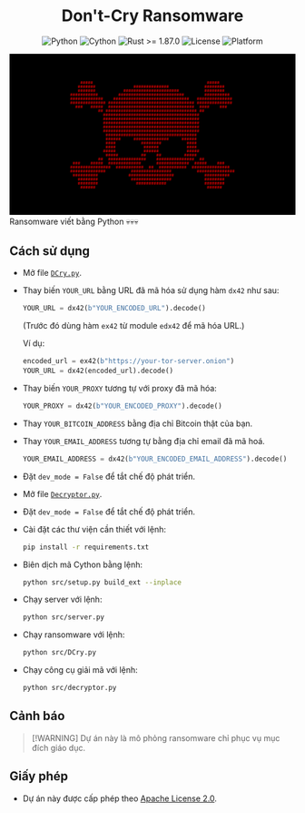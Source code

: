 <h1 align="center">Don't-Cry Ransomware</h1>
  
<div align="center">

  <img src="https://img.shields.io/badge/Python-3.12%2B-blue?logo=python&logoColor=white" alt="Python">
  <img src="https://img.shields.io/badge/Requires-Cython-yellow?logo=python&logoColor=white" alt="Cython">
  <img src="https://img.shields.io/badge/Requires-Rust%20%3E%3D%201.87.0-orange?logo=rust&logoColor=white" alt="Rust >= 1.87.0">
  <img src="https://img.shields.io/github/license/memecoder12345678/DCry-Ransomware?style=flat&logo=open-source-initiative&logoColor=white" alt="License">
  <img src="https://img.shields.io/badge/Platform-Windows-blue" alt="Platform">
</div>

![DCry](https://raw.githubusercontent.com/memecoder12345678/DCry-Ransomware-PoC/main/imgs/DCry.png)
Ransomware viết bằng Python 💀💀💀
## Cách sử dụng
* Mở file [`DCry.py`](https://github.com/memecoder12345678/DCry-Ransomware-PoC/blob/main/src/DCry.py).
* Thay biến `YOUR_URL` bằng URL đã mã hóa sử dụng hàm `dx42` như sau:
  ```python
  YOUR_URL = dx42(b"YOUR_ENCODED_URL").decode()
  ```
  (Trước đó dùng hàm `ex42` từ module `edx42` để mã hóa URL.)
  
  Ví dụ:
  ```python
  encoded_url = ex42(b"https://your-tor-server.onion")
  YOUR_URL = dx42(encoded_url).decode()
  ```
* Thay biến `YOUR_PROXY` tương tự với proxy đã mã hóa:
  ```python
  YOUR_PROXY = dx42(b"YOUR_ENCODED_PROXY").decode()
  ```
* Thay `YOUR_BITCOIN_ADDRESS` bằng địa chỉ Bitcoin thật của bạn.
* Thay `YOUR_EMAIL_ADDRESS` tương tự bằng địa chỉ email đã mã hoá.
  ```python
  YOUR_EMAIL_ADDRESS = dx42(b"YOUR_ENCODED_EMAIL_ADDRESS").decode()
  ```
* Đặt `dev_mode = False` để tắt chế độ phát triển.
* Mở file [`Decryptor.py`](https://github.com/memecoder12345678/DCry-Ransomware-PoC/blob/main/src/Decryptor.py).
* Đặt `dev_mode = False` để tắt chế độ phát triển.
* Cài đặt các thư viện cần thiết với lệnh:
  ```bash
  pip install -r requirements.txt
  ```
* Biên dịch mã Cython bằng lệnh:
  ```bash
  python src/setup.py build_ext --inplace
  ```
* Chạy server với lệnh:
  ```bash
  python src/server.py
  ```
* Chạy ransomware với lệnh:
  ```bash
  python src/DCry.py
  ```
* Chạy công cụ giải mã với lệnh:
  ```bash
  python src/decryptor.py
  ```
## Cảnh báo
> \[!WARNING]
> Dự án này là mô phỏng ransomware chỉ phục vụ mục đích giáo dục.
## Giấy phép
* Dự án này được cấp phép theo [Apache License 2.0](./LICENSE).
